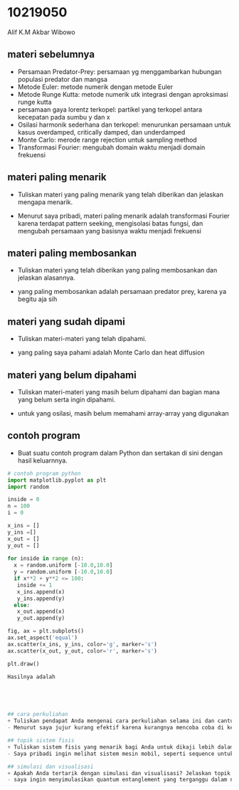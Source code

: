 # 10219050
Alif K.M Akbar Wibowo


## materi sebelumnya
- Persamaan Predator-Prey: persamaan yg menggambarkan hubungan populasi predator dan mangsa
- Metode Euler: metode numerik dengan metode Euler
- Metode Runge Kutta: metode numerik utk integrasi dengan aproksimasi runge kutta
- persamaan gaya lorentz terkopel: partikel yang terkopel antara kecepatan pada sumbu y dan x
- Osilasi harmonik sederhana dan terkopel: menurunkan persamaan untuk kasus overdamped, critically damped, dan underdamped
- Monte Carlo: merode range rejection untuk sampling method
- Transformasi Fourier: mengubah domain waktu menjadi domain frekuensi


## materi paling menarik
+ Tuliskan materi yang paling menarik yang telah diberikan dan jelaskan mengapa menarik.
- Menurut saya pribadi, materi paling menarik adalah transformasi Fourier karena terdapat pattern seeking, mengisolasi batas fungsi, 
  dan mengubah persamaan yang basisnya waktu menjadi frekuensi

## materi paling membosankan
+ Tuliskan materi yang telah diberikan yang paling membosankan dan jelaskan alasannya.
- yang paling membosankan adalah persamaan predator prey, karena ya begitu aja sih

## materi yang sudah dipami
+ Tuliskan materi-materi yang telah dipahami.
- yang paling saya pahami adalah Monte Carlo dan heat diffusion

## materi yang belum dipahami
+ Tuliskan materi-materi yang masih belum dipahami dan bagian mana yang belum serta ingin dipahami.
- untuk yang osilasi, masih belum memahami array-array yang digunakan

## contoh program
+ Buat suatu contoh program dalam Python dan sertakan di sini dengan hasil keluarnnya.

```python
# contoh program python
import matplotlib.pyplot as plt
import random

inside = 0
n = 100
i = 0

x_ins = []
y_ins =[]
x_out = []
y_out = []
 
for inside in range (n):
  x = random.uniform [-10.0,10.0]
  y = random.uniform [-10.0,10.0]
  if x**2 + y**2 <= 100:
   inside += 1
   x_ins.append(x)
   y_ins.append(y)
  else:
   x_out.append(x)
   y_out.append(y)

fig, ax = plt.subplots()
ax.set_aspect('equal')
ax.scatter(x_ins, y_ins, color='g', marker='s')
ax.scatter(x_out, y_out, color='r', marker='s')

plt.draw()

Hasilnya adalah





## cara perkuliahan
+ Tuliskan pendapat Anda mengenai cara perkuliahan selama ini dan cantumkan usulan untuk perkuliahan setelah UTS.
- Menurut saya jujur kurang efektif karena kurangnya mencoba coba di kelas karena kendala kurangnya koneksi, saran saya adalah kalau bisa memperbanyak waktu di comlabs

## topik sistem fisis
+ Tuliskan sistem fisis yang menarik bagi Anda untuk dikaji lebih dalam dan jelaskan alasannya mengapa.
- Saya pribadi ingin melihat sistem mesin mobil, seperti sequence untuk nozzle, piston, dan camshaft

## simulasi dan visualisasi
+ Apakah Anda tertarik dengan simulasi dan visualisasi? Jelaskan topik yang ingin Anda simulasikan / visualisasikan serta cantumkan alasannya dan perkiraan pusataka Python yang perlu digunakan.
- saya ingin menyimulasikan quantum entanglement yang terganggu dalam noise. Mungkin memerlukan qutip karena melibatkan mekanika quantum
